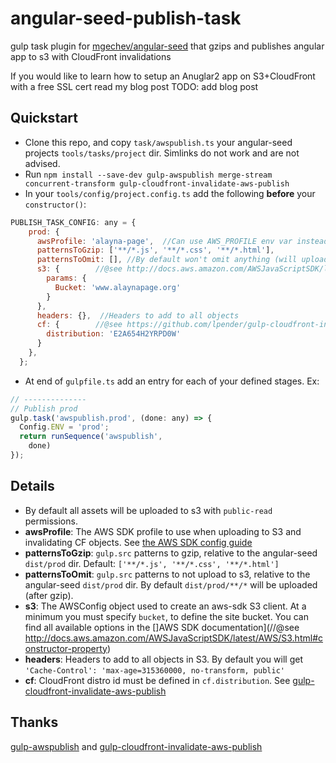 # angular-seed-publish-task
gulp task plugin for [mgechev/angular-seed](https://github.com/mgechev/angular-seed) that gzips and publishes angular app to s3 with CloudFront invalidations

If you would like to learn how to setup an Anuglar2 app on S3+CloudFront with a free SSL cert read my blog post TODO: add blog post

## Quickstart

*  Clone this repo, and copy `task/awspublish.ts` your angular-seed projects `tools/tasks/project` dir. Simlinks do not work and are not advised.
*  Run `npm install --save-dev gulp-awspublish merge-stream concurrent-transform gulp-cloudfront-invalidate-aws-publish`
*  In your `tools/config/project.config.ts` add the following **before** your `constructor()`:
```js
PUBLISH_TASK_CONFIG: any = {
    prod: {
      awsProfile: 'alayna-page',  //Can use AWS_PROFILE env var instead (AWS_PROFILE=alayna-page gulp publish.prod)
      patternsToGzip: ['**/*.js', '**/*.css', '**/*.html'],
      patternsToOmit: [], //By default won't omit anything (will upload entire dist/prod dir
      s3: {        //@see http://docs.aws.amazon.com/AWSJavaScriptSDK/latest/AWS/S3.html#constructor-property
        params: {
          Bucket: 'www.alaynapage.org'
        }
      },
      headers: {},  //Headers to add to all objects
      cf: {        //@see https://github.com/lpender/gulp-cloudfront-invalidate-aws-publish
        distribution: 'E2A654H2YRPD0W'
      }
    },
  };
```
*  At end of `gulpfile.ts` add an entry for each of your defined stages. Ex:

```js
// --------------
// Publish prod
gulp.task('awspublish.prod', (done: any) => {
  Config.ENV = 'prod';
  return runSequence('awspublish',
    done)
});
```

## Details

*  By default all assets will be uploaded to s3 with `public-read` permissions.
*  **awsProfile**: The AWS SDK profile to use when uploading to S3 and invalidating CF objects.  See [the AWS SDK config guide](http://docs.aws.amazon.com/AWSJavaScriptSDK/guide/node-configuring.html)
*  **patternsToGzip**: `gulp.src` patterns to gzip, relative to the angular-seed `dist/prod` dir. Default: `['**/*.js', '**/*.css', '**/*.html']`
*  **patternsToOmit**: `gulp.src` patterns to not upload to s3, relative to the angular-seed `dist/prod` dir. By default `dist/prod/**/*` will be uploaded (after gzip).
*  **s3**: The AWSConfig object used to create an aws-sdk S3 client. At a minimum you must specify `bucket`, to define the site bucket. You can find all available options in the []AWS SDK documentation](//@see http://docs.aws.amazon.com/AWSJavaScriptSDK/latest/AWS/S3.html#constructor-property)
*  **headers**:  Headers to add to all objects in S3. By default you will get `'Cache-Control': 'max-age=315360000, no-transform, public'`
*  **cf**: CloudFront distro id must be defined in `cf.distribution`. See [gulp-cloudfront-invalidate-aws-publish](https://github.com/lpender/gulp-cloudfront-invalidate-aws-publish)

## Thanks

[gulp-awspublish](https://github.com/pgherveou/gulp-awspublish/) and [gulp-cloudfront-invalidate-aws-publish](https://github.com/lpender/gulp-cloudfront-invalidate-aws-publish)